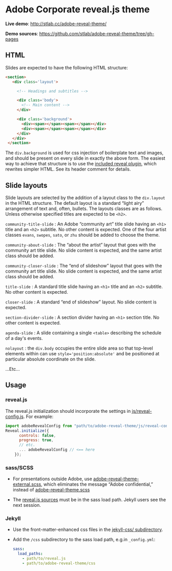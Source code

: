# Adobe Corporate reveal.js theme

**Live demo**: http://stlab.cc/adobe-reveal-theme/

**Demo sources**: https://github.com/stlab/adobe-reveal-theme/tree/gh-pages

## HTML

Slides are expected to have the following HTML structure:

```html
<section>
   <div class='layout'>

     <!-- Headings and subtitles -->

     <div class='body'> 
       <!-- Main content -->
     </div>

     <div class='background'>
       <div><span></span><span></span></div>
       <div><span></span><span></span></div>
     </div>
   </div>
 </section>
```

The `div.background` is used for css injection of boilerplate text and images,
and should be present on every slide in exactly the above form.  The easiest way
to achieve that structure is to use the [included reveal
plugin](js/revealize.js), which rewrites simpler HTML.  See its header comment
for details.

## Slide layouts

Slide layouts are selected by the addition of a layout class to the `div.layout`
in the HTML structure. The default layout is a standard “light airy” arrangement
of text and, often, bullets.  The layouts classes are as follows. Unless
otherwise specified titles are expected to be `<h2>`.

`community-title-slide`
: An Adobe “community art” title slide having an `<h1>` title and an `<h2>`
  subtitle.  No other content is expected. One of the four artist classes
  `evans`, `swopes`, `sato`, or `zhu` should be added to choose the theme.

`community-about-slide`
: The “about the artist” layout that goes with the community art title slide.
  No slide content is expected, and the same artist class should be added.

`community-closer-slide`
: The “end of slideshow” layout that goes with the community art title slide.
  No slide content is expected, and the same artist class should be added.
  
`title-slide`
: A standard title slide having an `<h1>` title and an `<h2>` subtitle.  No
  other content is expected.

`closer-slide`
: A standard “end of slideshow” layout.  No slide content is expected.
  
`section-divider-slide`
: A section divider having an `<h1>` section title.  No other content is
  expected.

`agenda-slide`
: A slide containing a single `<table>` describing the schedule of a day's
  events.

`nolayout`
: the `div.body` occupies the entire slide area so that top-level elements
  within can use `style='position:absolute'` and be positioned at particular
  absolute coordinate on the slide.

…Etc…

## Usage

### reveal.js
The  reveal.js initialization should incorporate the settings in
  [js/reveal-config.js](js/reveal-config.js).  For example:
    
  ```js
  import adobeRevealConfig from "path/to/adobe-reveal-theme/js/reveal-config.js";
  Reveal.initialize({
        controls: false,
        progress: true,
        // etc.
        ... adobeRevealConfig // <== here
      });       
  ```

### sass/SCSS

- For presentations outside Adobe, use
  [adobe-reveal-theme-external.scss](css/adobe-reveal-theme-external.scss), which
  eliminates the message “Adobe confidential,” instead of
  [adobe-reveal-theme.scss](adobe-reveal-theme.scss)
    
- The [reveal.js sources](https://github.com/hakimel/reveal.js) must be in the
  sass load path.  Jekyll users see the next session.
  
### Jekyll

- Use the front-matter-enhanced css files in the [jekyll-css/
  subdirectory](jekyll-css).
  
- Add the `/css` subdirectory to the sass load path, e.g.in `_config.yml`:
  
    ```yaml
    sass:
      load_paths:
        - path/to/reveal.js
        - path/to/adobe-reveal-theme/css
    ```


